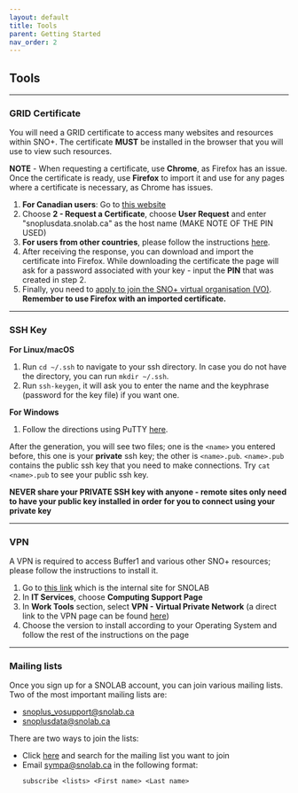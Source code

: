 ```yaml
---
layout: default
title: Tools
parent: Getting Started
nav_order: 2
---
```


## **Tools**

---

### **GRID Certificate**
You will need a GRID certificate to access many websites and resources within SNO+. The certificate **MUST** be installed in the browser that you will use to view such resources. 

**NOTE** - When requesting a certificate, use **Chrome**, as Firefox has an issue. Once the certificate is ready, use **Firefox** to import it and use for any pages where a certificate is necessary, as Chrome has issues. 

1. **For Canadian users**: Go to [this website](https://cert.gridcanada.ca/cgi-bin/pub/pki?cmd=getStaticPage&name=homePage)
2. Choose **2 - Request a Certificate**, choose **User Request** and enter "snoplusdata.snolab.ca" as the host name (MAKE NOTE OF THE PIN USED)
3. **For users from other countries**, please follow the instructions [here](https://snopl.us/docs/rat/grid_manual/html/certificates_and_initial_setup.html).
4. After receiving the response, you can download and import the certificate into Firefox. While downloading the certificate the page will ask for a password associated with your key - input the **PIN** that was created in step 2.
5. Finally, you need to [apply to join the SNO+ virtual organisation (VO)](https://voms.gridpp.ac.uk:8443/voms/snoplus.snolab.ca). **Remember to use Firefox with an imported certificate.** 

---

### **SSH Key**
**For Linux/macOS**
1. Run `cd ~/.ssh` to navigate to your ssh directory. In case you do not have the directory, you can run `mkdir ~/.ssh`.
2. Run `ssh-keygen`, it will ask you to enter the name and the keyphrase (password for the key file) if you want one.

**For Windows**
1. Follow the directions using PuTTY [here](https://www.ssh.com/ssh/putty/windows/puttygen).

After the generation, you will see two files; one is the `<name>` you entered before, this one is your **private** ssh key; the other is `<name>.pub`. `<name>.pub` contains the public ssh key that you need to make connections. Try `cat <name>.pub` to see your public ssh key.

**NEVER share your PRIVATE SSH key with anyone - remote sites only need to have your public key installed in order for you to connect using your private key**

---

### **VPN**
A VPN is required to access Buffer1 and various other SNO+ resources; please follow the instructions to install it.
1. Go to [this link](https://www.snolab.ca/docushare/dsweb/HomePage) which is the internal site for SNOLAB
2. In **IT Services**, choose **Computing Support Page**
3. In **Work Tools** section, select **VPN - Virtual Private Network** (a direct link to the VPN page can be found [here](https://snolab.sharepoint.com/sites/ITSupport/SitePages/Access-to-VPNs.aspx))
4. Choose the version to install according to your Operating System and follow the rest of the instructions on the page

---

### **Mailing lists**
Once you sign up for a SNOLAB account, you can join various mailing lists. Two of the most important mailing lists are:
* snoplus_vosupport@snolab.ca
* snoplusdata@snolab.ca
  
There are two ways to join the lists:
* Click [here](https://www.snolab.ca/sympa/search_list_request) and search for the mailing list you want to join
* Email sympa@snolab.ca in the following format:
  ```
  subscribe <lists> <First name> <Last name>
  ```
